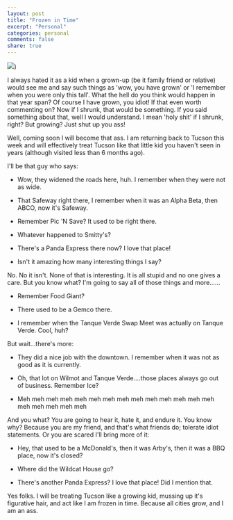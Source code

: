 ```yaml
---
layout: post
title: "Frozen in Time"
excerpt: "Personal"
categories: personal
comments: false
share: true
---
```


![](http://vignette2.wikia.nocookie.net/all-the-stuff2/images/8/83/345148.jpg/revision/latest?cb=20130418014234))


I always hated it as a kid when a grown-up (be it family friend or relative) would see me and say such things as 'wow, you have grown' or 'I remember when you were only this tall'. What the hell do you think would happen in that year span? Of course I have grown, you idiot! If that even worth commenting on? Now if I shrunk, that would be something. If you said something about that, well I would understand. I mean 'holy shit' if I shrunk, right? But growing? Just shut up you ass!

Well, coming soon I will become that ass. I am returning back to Tucson this week and will effectively treat Tucson like that little kid you haven't seen in years (although visited less than 6 months ago).

I'll be that guy who says:

- Wow, they widened the roads here, huh. I remember when they were not as wide.

- That Safeway right there, I remember when it was an Alpha Beta, then ABCO, now it's Safeway. 

- Remember Pic 'N Save? It used to be right there.

- Whatever happened to Smitty's?

- There's a Panda Express there now? I love that place!

- Isn't it amazing how many interesting things I say?


No. No it isn't. None of that is interesting. It is all stupid and no one gives a care. But you know what? I'm going to say all of those things and more......

- Remember Food Giant?

- There used to be a Gemco there. 

- I remember when the Tanque Verde Swap Meet was actually on Tanque Verde. Cool, huh?



But wait...there's more:

- They did a nice job with the downtown. I remember when it was not as good as it is currently.

- Oh, that lot on Wilmot and Tanque Verde....those places always go out of business. Remember Ice?

- Meh meh meh meh meh meh meh meh meh meh meh meh meh meh meh meh meh meh meh 


And you what? You are going to hear it, hate it, and endure it. You know why? Because you are my friend, and that's what friends do; tolerate idiot statements. Or you are scared I'll bring more of it:

- Hey, that used to be a McDonald's, then it was Arby's, then it was a BBQ place, now it's closed?

- Where did the Wildcat House go?

- There's another Panda Express? I love that place! Did I mention that.


Yes folks. I will be treating Tucson like a growing kid, mussing up it's figurative hair, and act like I am frozen in time. Because all cities grow, and I am an ass.




